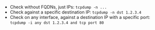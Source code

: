- Check without FQDNs, just IPs: `tcpdump -n ...`
- Check against a specific destination IP: `tcpdump -n dst 1.2.3.4`
- Check on any interface, against a destination IP with a specific port: `tcpdump -i any dst 1.2.3.4 and tcp port 80
`